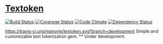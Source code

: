 # [Textoken](//github.com/manorie/textoken)

[![Build Status](http://img.shields.io/travis/manorie/textoken.svg?branch=development&style=flat)](https://travis-ci.org/manorie/textoken)
[![Coverage Status](http://img.shields.io/coveralls/manorie/textoken.svg?style=flat)](https://coveralls.io/r/manorie/textoken)
[![Code Climate](http://img.shields.io/codeclimate/github/manorie/textoken.svg?style=flat)](https://codeclimate.com/github/manorie/textoken)
[![Dependency Status](http://img.shields.io/gemnasium/manorie/textoken.svg?style=flat)](https://gemnasium.com/manorie/textoken)

https://travis-ci.org/manorie/textoken.svg?branch=development
Simple and customizable text tokenization gem.
** Under development.
